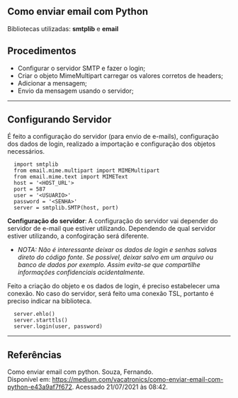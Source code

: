 ## Como enviar email com Python
Bibliotecas utilizadas: <b>smtplib</b> e **email**

## Procedimentos
- Configurar o servidor SMTP e fazer o login;
- Criar o objeto MimeMultipart carregar os valores corretos de headers;
- Adicionar a mensagem;
- Envio da mensagem usando o servidor;

--------------------------------------------------

## Configurando Servidor
É feito a configuração do servidor (para envio de e-mails), configuração dos dados de login, realizado a importação e configuração dos objetos necessários.

      import smtplib
      from email.mime.multipart import MIMEMultipart
      from email.mime.text import MIMEText
      host = '<HOST_URL'>
      port = 587
      user = '<USUARIO>'
      password = '<SENHA>'
      server = smtplib.SMTP(host, port)
      
**Configuração do servidor**: A configuração do servidor vai depender do servidor de e-mail que estiver utilizando. Dependendo de qual servidor estiver utilizando, a confogiração será diferente.
 
- *NOTA: Não é interessante deixar os dados de login e senhas salvas direto do código fonte. Se possível, deixar salvo em um arquivo ou banco de dados por exemplo. Assim evita-se que compartilhe informações confidenciais acidentalmente.*
    
Feito a criação do objeto e os dados de login, é preciso estabelecer uma conexão. No caso do servidor, será feito uma conexão TSL, portanto é preciso indicar na biblioteca.

      server.ehlo()
      server.starttls()
      server.login(user, password)
    
--------------------------------------------------


    


## Referências
Como enviar email com python. Souza, Fernando.                                                                                                                            
Disponível em: <https://medium.com/vacatronics/como-enviar-email-com-python-e43a9af7f672>. Acessado 21/07/2021 às 08:42.


